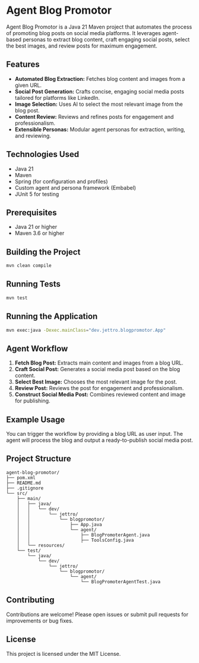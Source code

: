 # Agent Blog Promotor

Agent Blog Promotor is a Java 21 Maven project that automates the process of promoting blog posts on social media platforms. It leverages agent-based personas to extract blog content, craft engaging social posts, select the best images, and review posts for maximum engagement.

## Features

- **Automated Blog Extraction:** Fetches blog content and images from a given URL.
- **Social Post Generation:** Crafts concise, engaging social media posts tailored for platforms like LinkedIn.
- **Image Selection:** Uses AI to select the most relevant image from the blog post.
- **Content Review:** Reviews and refines posts for engagement and professionalism.
- **Extensible Personas:** Modular agent personas for extraction, writing, and reviewing.

## Technologies Used

- Java 21
- Maven
- Spring (for configuration and profiles)
- Custom agent and persona framework (Embabel)
- JUnit 5 for testing

## Prerequisites

- Java 21 or higher
- Maven 3.6 or higher

## Building the Project

```bash
mvn clean compile
```

## Running Tests

```bash
mvn test
```

## Running the Application

```bash
mvn exec:java -Dexec.mainClass="dev.jettro.blogpromotor.App"
```

## Agent Workflow

1. **Fetch Blog Post:** Extracts main content and images from a blog URL.
2. **Craft Social Post:** Generates a social media post based on the blog content.
3. **Select Best Image:** Chooses the most relevant image for the post.
4. **Review Post:** Reviews the post for engagement and professionalism.
5. **Construct Social Media Post:** Combines reviewed content and image for publishing.

## Example Usage

You can trigger the workflow by providing a blog URL as user input. The agent will process the blog and output a ready-to-publish social media post.

## Project Structure

```
agent-blog-promotor/
├── pom.xml
├── README.md
├── .gitignore
└── src/
    ├── main/
    │   ├── java/
    │   │   └── dev/
    │   │       └── jettro/
    │   │           └── blogpromotor/
    │   │               ├── App.java
    │   │               └── agent/
    │   │                   ├── BlogPromoterAgent.java
    │   │                   ├── ToolsConfig.java
    │   └── resources/
    └── test/
        └── java/
            └── dev/
                └── jettro/
                    └── blogpromotor/
                        └── agent/
                            └── BlogPromoterAgentTest.java
```

## Contributing

Contributions are welcome! Please open issues or submit pull requests for improvements or bug fixes.

## License

This project is licensed under the MIT License.
